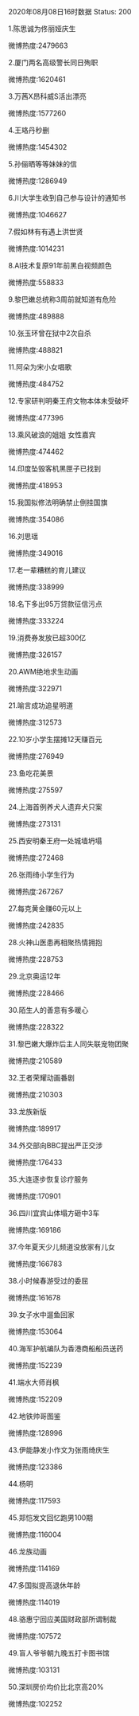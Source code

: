 2020年08月08日16时数据
Status: 200

1.陈思诚为佟丽娅庆生

微博热度:2479663

2.厦门两名高级警长同日殉职

微博热度:1620461

3.万茜X昂科威S活出漂亮

微博热度:1577260

4.王珞丹秒删

微博热度:1454302

5.孙俪晒等等妹妹的信

微博热度:1286949

6.川大学生收到自己参与设计的通知书

微博热度:1046627

7.假如林有有遇上洪世贤

微博热度:1014231

8.AI技术复原91年前黑白视频颜色

微博热度:558833

9.黎巴嫩总统称3周前就知道有危险

微博热度:489888

10.张玉环曾在狱中2次自杀

微博热度:488821

11.阿朵为宋小女唱歌

微博热度:484752

12.专家研判明秦王府文物本体未受破坏

微博热度:477396

13.乘风破浪的姐姐 女性嘉宾

微博热度:474462

14.印度坠毁客机黑匣子已找到

微博热度:418953

15.我国拟修法明确禁止倒挂国旗

微博热度:354086

16.刘思瑶

微博热度:349016

17.老一辈糟糕的育儿建议

微博热度:338999

18.名下多出95万贷款征信污点

微博热度:333224

19.消费券发放已超300亿

微博热度:326157

20.AWM绝地求生动画

微博热度:322971

21.喻言成功追星明道

微博热度:312573

22.10岁小学生摆摊12天赚百元

微博热度:276949

23.鱼吃花美景

微博热度:275597

24.上海首例养犬人遗弃犬只案

微博热度:273131

25.西安明秦王府一处城墙坍塌

微博热度:272468

26.张雨绮小学生行为

微博热度:267267

27.每克黄金赚60元以上

微博热度:242835

28.火神山医患再相聚热情拥抱

微博热度:228753

29.北京奥运12年

微博热度:228466

30.陌生人的善意有多暖心

微博热度:228322

31.黎巴嫩大爆炸后主人同失联宠物团聚

微博热度:210589

32.王者荣耀动画番剧

微博热度:210303

33.龙族新版

微博热度:189917

34.外交部向BBC提出严正交涉

微博热度:176433

35.大连逐步恢复诊疗服务

微博热度:170901

36.四川宜宾山体塌方砸中3车

微博热度:169186

37.今年夏天少儿频道没放家有儿女

微博热度:166783

38.小时候春游受过的委屈

微博热度:161678

39.女子水中遛鱼回家

微博热度:153064

40.海军护航编队为香港商船船员送药

微博热度:152239

41.端水大师肖枫

微博热度:152209

42.地铁帅哥图鉴

微博热度:128996

43.伊能静发小作文为张雨绮庆生

微博热度:123386

44.杨明

微博热度:117593

45.郑恺发文回忆跑男100期

微博热度:116004

46.龙族动画

微博热度:114169

47.多国拟提高退休年龄

微博热度:114019

48.骆惠宁回应美国财政部所谓制裁

微博热度:107572

49.盲人爷爷朝九晚五打卡图书馆

微博热度:103131

50.深圳房价均价比北京高20%

微博热度:102252

